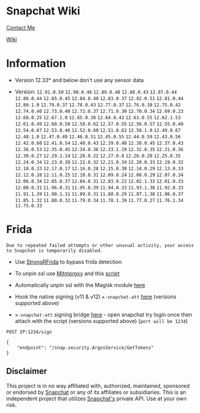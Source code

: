 # Snapchat Wiki

[Contact Me](https://t.me/lololololidk)

[Wiki](https://github.com/killed/Snapchat-Wiki/wiki)

# Information

* Version 12.33* and below don't use any sensor data

* Version: `12.91.0.50` `12.90.0.46` `12.89.0.40` `12.88.0.43` `12.87.0.44` `12.86.0.44` `12.85.0.45` `12.84.0.40` `12.83.0.37` `12.82.0.51` `12.81.0.44` `12.80.1.0` `12.79.0.37` `12.78.0.43` `12.77.0.37` `12.76.0.38` `12.75.0.42` `12.74.0.40` `12.73.0.40` `12.72.0.37` `12.71.0.30` `12.70.0.34` `12.69.0.23` `12.68.0.25` `12.67.1.0` `12.65.0.38` `12.64.0.42` `12.63.0.55` `12.62.1.53` `12.61.0.49` `12.60.0.58` `12.58.0.62` `12.57.0.55` `12.56.0.57` `12.55.0.49` `12.54.0.67` `12.53.0.46` `12.52.0.60` `12.51.0.62` `12.50.1.0` `12.49.0.67` `12.48.1.0` `12.47.0.49` `12.46.0.51` `12.45.0.55` `12.44.0.59` `12.43.0.56` `12.42.0.60` `12.41.0.54` `12.40.0.43` `12.39.0.48` `12.38.0.45` `12.37.0.43` `12.36.0.53` `12.35.0.45` `12.34.0.36` `12.33.1.19` `12.32.0.35` `12.31.0.36` `12.30.0.27` `12.29.1.14` `12.28.0.22` `12.27.0.8` `12.26.0.20` `12.25.0.35` `12.24.0.34` `12.23.0.38` `12.22.0.32` `12.21.0.34` `12.20.0.33` `12.19.0.32` `12.18.0.33` `12.17.0.17` `12.16.0.28` `12.15.0.30` `12.14.0.29` `12.13.0.33` `12.12.0.28` `12.11.0.25` `12.10.0.31` `12.09.0.24` `12.08.0.29` `12.07.0.34` `12.06.0.34` `12.05.0.37` `12.04.0.31` `12.03.0.22` `12.02.1.33` `12.01.0.33` `12.00.0.31` `11.96.0.31` `11.95.0.39` `11.94.0.33` `11.93.1.38` `11.92.0.33` `11.91.1.39` `11.90.1.31` `11.89.0.31` `11.88.0.29` `11.87.1.38` `11.86.0.37` `11.85.1.32` `11.80.0.32` `11.79.0.34` `11.78.1.39` `11.77.0.27` `11.76.1.34` `11.75.0.33`

# Frida

`Due to repeated failed attempts or other unusual activity, your access to Snapchat is temporarily disabled.`

* Use [StrongRFrida](https://github.com/killed/StrongRMagiskFrida) to bypass frida detection

* To unpin ssl use [Mitmproxy](https://mitmproxy.org/) and this [script](https://github.com/killed/Snapchat-Wiki/blob/master/unpinSsl.js)

* Automatically unpin ssl with the Magisk module [here](https://github.com/killed/Magisk-Snapchat-SSL-Unpin)

* Hook the native signing (v11 & v12) `x-snapchat-att` [here](https://github.com/killed/Snapchat-Wiki/blob/master/hookSigning.js) (versions supported above)

* `x-snapchat-att` signing bridge [here](https://github.com/killed/Snapchat-Wiki/blob/master/signingBridge.js) - open snapchat try login once then attach with the script (versions supported above) (`port will be 1234`)

```
POST IP:1234/sign

{
    "endpoint": "/snap.security.ArgosService/GetTokens"
}
```

## Disclaimer
This project is in no way affiliated with, authorized, maintained, sponsored or endorsed by [Snapchat](https://www.snapchat.com) or any of its affiliates or subsidiaries. This is an independent project that utilizes [Snapchat's](https://www.snapchat.com) private API. Use at your own risk.
